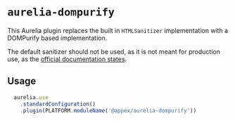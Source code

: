 # `aurelia-dompurify`

This Aurelia plugin replaces the built in `HTMLSanitizer` implementation with a DOMPurify based implementation.

The default sanitizer should not be used, as it is not meant for production use, as the [official documentation states](https://aurelia.io/docs/binding/basics#element-content).

## Usage
```typescript
  aurelia.use
    .standardConfiguration()
    .plugin(PLATFORM.moduleName('@appex/aurelia-dompurify'))
```
